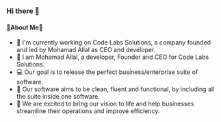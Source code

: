 ### Hi there 👋
#### 💫About Me💫
- 🔭 I'm currently working on Code Labs Solutions, a company founded and led by Mohamad Allal as CEO and developer.
- 🪪 I am Mohamad Allal, a developer, Founder and CEO for Code Labs Solutions.
- 💻 Our goal is to release the perfect business/enterprise suite of software.
- 🔧 Our software aims to be clean, fluent and functional, by including all the suite inside one software.
- 🚀 We are excited to bring our vision to life and help businesses streamline their operations and improve efficiency.
<!--
**CodeLabsCEO/CodeLabsCEO** is a ✨ _special_ ✨ repository because its `README.md` (this file) appears on your GitHub profile.

Here are some ideas to get you started:

- 🔭 I’m currently working on ...
- 🌱 I’m currently learning ...
- 👯 I’m looking to collaborate on ...
- 🤔 I’m looking for help with ...
- 💬 Ask me about ...
- 📫 How to reach me: ...
- 😄 Pronouns: ...
- ⚡ Fun fact: ...
-->
